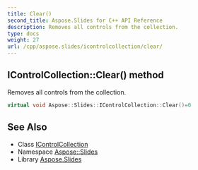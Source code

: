 ```yaml
---
title: Clear()
second_title: Aspose.Slides for C++ API Reference
description: Removes all controls from the collection.
type: docs
weight: 27
url: /cpp/aspose.slides/icontrolcollection/clear/
---
```

## IControlCollection::Clear() method


Removes all controls from the collection.

```cpp
virtual void Aspose::Slides::IControlCollection::Clear()=0
```

## See Also

* Class [IControlCollection](./)
* Namespace [Aspose::Slides](../)
* Library [Aspose.Slides](../../)